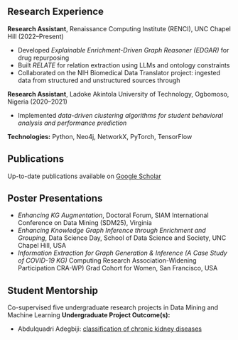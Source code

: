 ## Research Experience

**Research Assistant**, Renaissance Computing Institute (RENCI), UNC Chapel Hill (2022–Present)  
- Developed *Explainable Enrichment-Driven Graph Reasoner (EDGAR)* for drug repurposing  
- Built *RELATE* for relation extraction using LLMs and ontology constraints  
- Collaborated on the NIH Biomedical Data Translator project: ingested data from structured and unstructured sources through  


**Research Assistant**, Ladoke Akintola University of Technology, Ogbomoso, Nigeria (2020–2021)  
- Implemented *data-driven clustering algorithms for student behavioral analysis and performance prediction*


**Technologies:** Python, Neo4j, NetworkX, PyTorch, TensorFlow  



## Publications

Up-to-date publications available on [Google Scholar](https://scholar.google.com/citations?hl=en&user=4tvUEjkAAAAJ&view_op=list_works)



## Poster Presentations
- *Enhancing KG Augmentation*, Doctoral Forum, SIAM International Conference on Data Mining (SDM25), Virginia
- *Enhancing Knowledge Graph Inference through Enrichment and Grouping*, Data Science Day, School of Data Science and Society, UNC Chapel Hill, USA
- *Information Extraction for Graph Generation & Inference (A Case Study of COVID-19 KG)* Computing Research Association-Widening Participation CRA-WP) Grad Cohort
for Women, San Francisco, USA


## Student Mentorship
Co-supervised five undergraduate research projects in Data Mining and Machine Learning
**Undergraduate Project Outcome(s):**  
- Abdulquadri Adegbiji: [classification of chronic kidney diseases](https://scholar.google.com/citations?view_op=view_citation&hl=en&user=4tvUEjkAAAAJ&citation_for_view=4tvUEjkAAAAJ:Y0pCki6q_DkC)  


